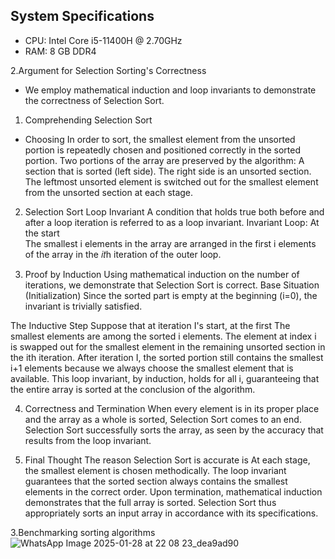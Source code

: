 ## System Specifications
- CPU: Intel Core i5-11400H @ 2.70GHz
- RAM: 8 GB DDR4  

2.Argument for Selection Sorting's Correctness
- We employ mathematical induction and loop invariants to demonstrate the correctness of Selection Sort.

1. Comprehending Selection Sort 
- Choosing In order to sort, the smallest element from the unsorted portion is repeatedly chosen and positioned correctly in the sorted portion. Two portions of the array are preserved by the algorithm: 
A section that is sorted (left side). 
The right side is an unsorted section. 
The leftmost unsorted element is switched out for the smallest element from the unsorted section at each stage.

2. Selection Sort Loop Invariant 
A condition that holds true both before and after a loop iteration is referred to as a loop invariant. 
Invariant Loop: 
At the start  
The smallest i elements in the array are arranged in the first i elements of the array in the 𝑖𝑡h iteration of the outer loop.

3. Proof by Induction
Using mathematical induction on the number of iterations, we demonstrate that Selection Sort is correct.
Base Situation (Initialization) 
Since the sorted part is empty at the beginning (i=0), the invariant is trivially satisfied. 

The Inductive Step 
Suppose that at iteration I's start,  at the first 
The smallest elements are among the sorted i elements. 
The element at index i is swapped out for the smallest element in the remaining unsorted section in the ith iteration. 
After iteration I, the sorted portion still contains the smallest i+1 elements because we always choose the smallest element that is available. 
This loop invariant, by induction, holds for all i, guaranteeing that the entire array is sorted at the conclusion of the algorithm.

4. Correctness and Termination
When every element is in its proper place and the array as a whole is sorted, Selection Sort comes to an end. Selection Sort successfully sorts the array, as seen by the accuracy that results from the loop invariant.

5. Final Thought
The reason Selection Sort is accurate is
At each stage, the smallest element is chosen methodically.
The loop invariant guarantees that the sorted section always contains the smallest elements in the correct order.
Upon termination, mathematical induction demonstrates that the full array is sorted.
Selection Sort thus appropriately sorts an input array in accordance with its specifications.

3.Benchmarking sorting algorithms
![WhatsApp Image 2025-01-28 at 22 08 23_dea9ad90](https://github.com/user-attachments/assets/84207424-b0d9-47e8-8cea-cf1d67a73331)
